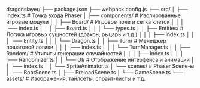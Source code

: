 dragonslayer/
├── package.json
├── webpack.config.js
├── src/
│   ├── index.ts       # Точка входа Phaser
│   ├── components/    # Изолированные игровые модули
│   │   ├── Board/     # Игровое поле и сетка клеток
│   │   │   ├── index.ts
│   │   │   ├── Board.ts
│   │   │   └── types.ts
│   │   ├── Entities/  # Логика игровых сущностей (дракон, рыцарь и т.д.)
│   │   │   ├── index.ts
│   │   │   ├── Entity.ts
│   │   │   └── Dragon.ts
│   │   ├── Turn/      # Менеджер пошаговой логики
│   │   │   ├── index.ts
│   │   │   └── TurnManager.ts
│   │   ├── Random/    # Утилиты генерации случайностей
│   │   │   ├── index.ts
│   │   │   └── Randomizer.ts
│   │   └── UI/        # Отображение интерфейса и анимаций
│   │       ├── index.ts
│   │       └── SpriteAnimator.ts
│   └── scenes/        # Phaser Scene-ы
│       ├── BootScene.ts
│       ├── PreloadScene.ts
│       └── GameScene.ts
└── assets/            # Изображения, тайлсеты, спрайт-листы и т.д.
